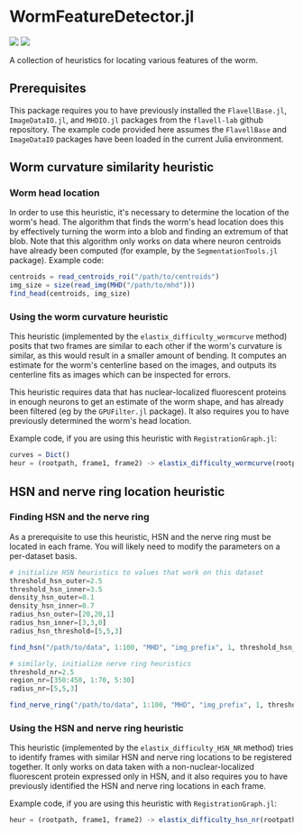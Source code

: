 # WormFeatureDetector.jl

[![][docs-stable-img]][docs-stable-url] [![][docs-latest-img]][docs-latest-url]


[docs-stable-img]: https://img.shields.io/badge/docs-stable-blue.svg
[docs-stable-url]: https://flavell-lab.github.io/WormFeatureDetector.jl/stable/

[docs-latest-img]: https://img.shields.io/badge/docs-latest-blue.svg
[docs-latest-url]: https://flavell-lab.github.io/WormFeatureDetector.jl/dev/

A collection of heuristics for locating various features of the worm.

## Prerequisites

This package requires you to have previously installed the `FlavellBase.jl`, `ImageDataIO.jl`, and `MHDIO.jl` packages from the `flavell-lab` github repository.
The example code provided here assumes the `FlavellBase` and `ImageDataIO` packages have been loaded in the current Julia environment.

## Worm curvature similarity heuristic

### Worm head location

In order to use this heuristic, it's necessary to determine the location of the worm's head.
The algorithm that finds the worm's head location does this by effectively turning the worm into a blob and finding an extremum of that blob. Note that this algorithm only works on data where neuron centroids have already been computed (for example, by the `SegmentationTools.jl` package).
Example code:

```julia
centroids = read_centroids_roi("/path/to/centroids")
img_size = size(read_img(MHD("/path/to/mhd")))
find_head(centroids, img_size)
```

### Using the worm curvature heuristic

This heuristic (implemented by the `elastix_difficulty_wormcurve` method) posits that two frames are similar to each other if the worm's curvature is similar, as this would result in a smaller amount of bending. It computes an estimate for the worm's centerline based on the images, and outputs its centerline fits as images which can be inspected for errors.

This heuristic requires data that has nuclear-localized fluorescent proteins in enough neurons to get an estimate of the worm shape, and has already been filtered (eg by the `GPUFilter.jl` package). It also requires you to have previously determined the worm's head location.

Example code, if you are using this heuristic with `RegistrationGraph.jl`:

```julia
curves = Dict()
heur = (rootpath, frame1, frame2) -> elastix_difficulty_wormcurve(rootpath, frame1, frame2, "MHD_filtered_cropped", "head_pos.txt", "img_prefix", 2, curves; figure_save_path="worm_curves")
```

## HSN and nerve ring location heuristic

### Finding HSN and the nerve ring

As a prerequisite to use this heuristic, HSN and the nerve ring must be located in each frame. You will likely need to modify the parameters on a per-dataset basis.

```julia
# initialize HSN heuristics to values that work on this dataset
threshold_hsn_outer=2.5
threshold_hsn_inner=3.5
density_hsn_outer=0.1
density_hsn_inner=0.7
radius_hsn_outer=[20,20,1]
radius_hsn_inner=[3,3,0]
radius_hsn_threshold=[5,5,3]

find_hsn("/path/to/data", 1:100, "MHD", "img_prefix", 1, threshold_hsn_outer, threshold_hsn_inner, density_hsn_outer, density_hsn_inner, radius_hsn_outer, radius_hsn_inner, radius_hsn_threshold; outfile="hsn_locs.txt")

# similarly, initialize nerve ring heuristics
threshold_nr=2.5
region_nr=[350:450, 1:70, 5:30]
radius_nr=[5,5,3]

find_nerve_ring("/path/to/data", 1:100, "MHD", "img_prefix", 1, threshold_nr, region_nr, radius_nr; outfile="nr_locs.txt")
```

### Using the HSN and nerve ring heuristic

This heuristic (implemented by the `elastix_difficulty_HSN_NR` method) tries to identify frames with similar HSN and nerve ring locations to be registered together. It only works on data taken with a non-nuclear-localized fluorescent protein expressed only in HSN, and it also requires you to have previously identified the HSN and nerve ring locations in each frame.

Example code, if you are using this heuristic with `RegistrationGraph.jl`:

```julia
heur = (rootpath, frame1, frame2) -> elastix_difficulty_hsn_nr(rootpath, frame1, frame2, "hsn_locs.txt", "nr_locs.txt", 1:100)
```

